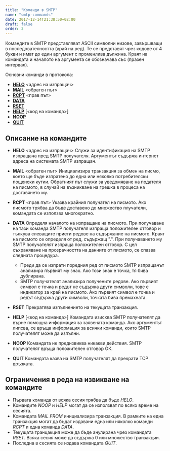 ```yaml
---
title: "Команди в SMTP"
name: "smtp-commands"
date: 2017-12-14T21:38:50+02:00
draft: false
order: 3
---
```


Командите в SMTP представляват ASCII символни низове, завършващи в последователността <CRLF> (край на ред). Те се представят чрез кодове от 4 букви и имат до един аргумент с променлива дължина. Краят на командата и началото на аргумента се обозначава със <SP> (празен интервал).

Основни команди в протокола:

* <a href="#helo">**HELO**</a> <адрес на изпращач>
* <a href="#mail">**MAIL**</a> <обратен път>
* <a href="#rcpt">**RCPT**</a> <прав път>
* <a href="#data">**DATA**</a>
* <a href="#rset">**RSET**</a>
* <a href="#help">**HELP**</a> [<код на команда>]
* <a href="#noop">**NOOP**</a>
* <a href="#quit">**QUIT**</a>


## Описание на командите

* <span id="helo">**HELO**</span> <адрес на изпращач>
Служи за идентификация на SMTP изпращача пред SMTP получателя. Аргументът съдържа интернет адреса на системата SMTP изпращач.

* <span id="mail">**MAIL**</span> <обратен път>
Инициализира транзакция за обмен на писмо, което ще бъде изпратено до една или няколко потребителски пощенски кутии. Обратният път служи за уведомяване на подателя на писмото, в случай на възникване на грешка в процеса на доставянето му.

* <span id="rcpt">**RCPT**</span> <прав път>
Указва крайния получател на писмото. Ако писмото трябва да бъде доставено до множество плучатели, командата се използва многократно.

* <span id="data">**DATA**</span>
Определя началото на изпращане на писмото. При получаване на тази команда SMTP получателя изпраща положителен отговор и тълкува слеващите приети редове на съдържание на писмото.
Краят на писмото се определя от ред, съдържащ "<CRLF>.<CRLF>".
При получаването му SMTP получателят изпраща положителен отговор. С цел съхраняване на прозрачността на данните от писмото, се спазва следната процедура.

    * Преди да се изпрати поредния ред от писмото SMTP изпращачът анализира първият му знак. Ако този знак е точка, тя бива дублирана.
    * SMTP получателят анализира получените редове. Ако първият символ е точка и редът не съдържа други символи, тове е индикатор за край на писмото. Ако първият символ е точка и редът съдържа други символи, точката бива премахната.

* <span id="rset">**RSET**</span>
Прекратява изпълнението на текущата транзакция.

* <span id="help">**HELP**</span> [<код на команда>]
Командата изисква SMTP получателят да върне помощна информация за заявената команда. Ако аргументът липсва, се връща информация за всички команди, които SMTP получателят може да изпълни.

* <span id="noop">**NOOP**</span>
Командата не предизвиква никакви действия. SMTP получателят връща положителен отговор ОК.

* <span id="quit">**QUIT**</span>
Командата казва на SMTP получателят да прекрати TCP връзката.


## Ограничения в реда на извикване на командите

* Първата команда от всяка сесия трябва да бъде *HELO*.
* Командите *NOOP* и *HELP* могат да се използват по всяко време на сесията.
* Командата *MAIL FROM* инициализира транзакция. В рамките на една транзакция могат да бъдат издавани една или няколко команди *RCPT* и една команда *DATA*.
* Текущата транцакция може да бъде анулирана чрез командата *RSET*. Всяка сесия може да съдържа 0 или множество транзакции.
* Последна в сесията се издава командата *QUIT*.
